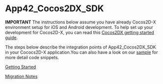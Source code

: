 App42_Cocos2DX_SDK
==================

**IMPORTANT**
The instructions below assume you have already Cocos2D-X environment setup for iOS and Android development. To help set up your development for Cocos2D-X, you can read this [Cocos2DX getting started guide](http://www.raywenderlich.com/33750/cocos2d-x-tutorial-for-ios-and-android-getting-started).

The steps below describe the integration points of App42_Cocos2DX_SDK in your Cococs2D-X application.You can also have a look on our [sample](https://github.com/RajeevRShephertz/App42Cocos2dXSampple) for more detail code snippets. 

[Getting Started](https://github.com/shephertz/App42_Cocos2DX_SDK/wiki/Getting-Started)

[Migration Notes](https://github.com/shephertz/App42_Cocos2DX_SDK/wiki/Migration-Notes)
